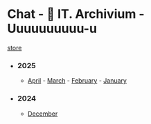 # Chat - 🐊 IT. Archivium - Uuuuuuuuuu-u</h3>

[store](../)


- ### 2025
   - [April](2025/04) - [March](2025/03) - [February](2025/02) - [January](2025/01)

- ### 2024
   - [December](2024/12)
